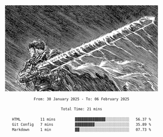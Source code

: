<!-- Profile image -->
<p align="center">
 <img src="assets/bpD2ohb.png" width="1080px">
</p>
<!-- Profile image end -->

<div align="center">
<!--START_SECTION:waka-->

```txt
From: 30 January 2025 - To: 06 February 2025

Total Time: 21 mins

HTML         11 mins         ▓▓▓▓▓▓▓▓▓▓▓▓▓▓░░░░░░░░░░░   56.37 %
Git Config   7 mins          ▓▓▓▓▓▓▓▓▓░░░░░░░░░░░░░░░░   35.89 %
Markdown     1 min           ▓▓░░░░░░░░░░░░░░░░░░░░░░░   07.73 %
```

<!--END_SECTION:waka-->
</div>
